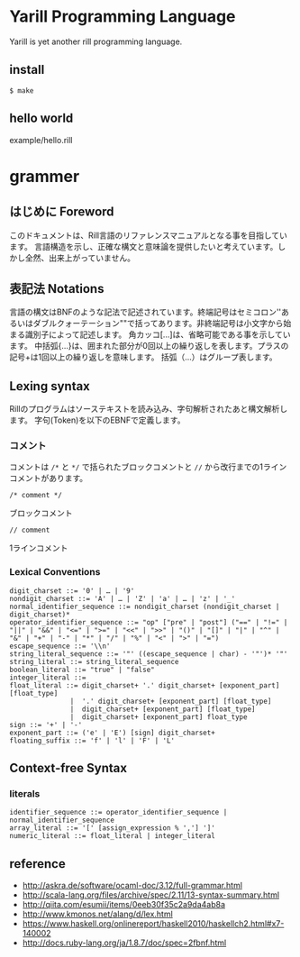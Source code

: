 # Yarill Programming Language

Yarill is yet another rill programming language.

## install

    $ make

## hello world

example/hello.rill


# grammer

## はじめに Foreword

このドキュメントは、Rill言語のリファレンスマニュアルとなる事を目指しています。
言語構造を示し、正確な構文と意味論を提供したいと考えています。しかし全然、出来上がっていません。

## 表記法 Notations

言語の構文はBNFのような記法で記述されています。終端記号はセミコロン''あるいはダブルクォーテーション""で括ってあります。非終端記号は小文字から始まる識別子によって記述します。
角カッコ[...]は、省略可能である事を示しています。
中括弧{...}は、囲まれた部分が0回以上の繰り返しを表します。プラスの記号+は1回以上の繰り返しを意味します。
括弧（...）はグループ表します。


## Lexing syntax

Rillのプログラムはソーステキストを読み込み、字句解析されたあと構文解析します。
字句(Token)を以下のEBNFで定義します。

### コメント

コメントは `/*` と `*/` で括られたブロックコメントと `//` から改行までの1ラインコメントがあります。

```
/* comment */
```

ブロックコメント

```
// comment
```

1ラインコメント

### Lexical Conventions

```
digit_charset ::= '0' | … | '9'
nondigit_charset ::= 'A' | … | 'Z' | 'a' | … | 'z' | '_'
normal_identifier_sequence ::= nondigit_charset (nondigit_charset | digit_charset)*
operator_identifier_sequence ::= "op" ["pre" | "post"] ("==" | "!=" | "||" | "&&" | "<=" | ">=" | "<<" | ">>" | "()" | "[]" | "|" | "^" | "&" | "+" | "-" | "*" | "/" | "%" | "<" | ">" | "=")
escape_sequence ::= '\\n'
string_literal_sequence ::= '"' ((escape_sequence | char) - '"')* '"'
string_literal ::= string_literal_sequence
boolean_literal ::= "true" | "false"
integer_literal ::=
float_literal ::= digit_charset+ '.' digit_charset+ [exponent_part] [float_type]
               |  '.' digit_charset+ [exponent_part] [float_type]
               |  digit_charset+ [exponent_part] [float_type]
               |  digit_charset+ [exponent_part] float_type
sign ::= '+' | '-'
exponent_part ::= ('e' | 'E') [sign] digit_charset+
floating_suffix ::= 'f' | 'l' | 'F' | 'L'
```

## Context-free Syntax

### literals

```
identifier_sequence ::= operator_identifier_sequence | normal_identifier_sequence
array_literal ::= '[' [assign_expression % ','] ']'
numeric_literal ::= float_literal | integer_literal
```

## reference

* http://askra.de/software/ocaml-doc/3.12/full-grammar.html
* http://scala-lang.org/files/archive/spec/2.11/13-syntax-summary.html
* http://qiita.com/esumii/items/0eeb30f35c2a9da4ab8a
* http://www.kmonos.net/alang/d/lex.html
* https://www.haskell.org/onlinereport/haskell2010/haskellch2.html#x7-140002
* http://docs.ruby-lang.org/ja/1.8.7/doc/spec=2fbnf.html
